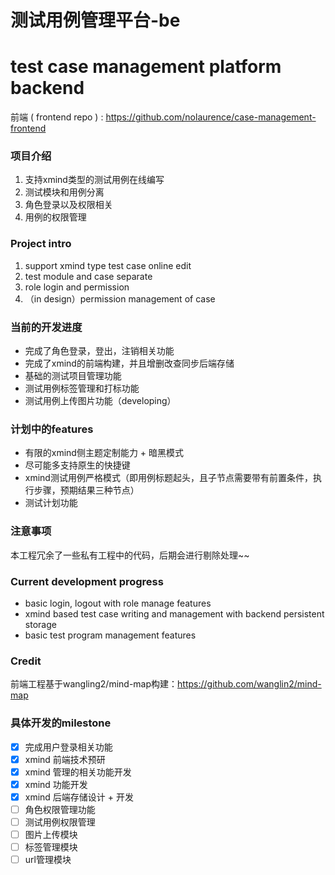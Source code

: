 # 测试用例管理平台-be
# test case management platform backend

前端 ( frontend repo ) : https://github.com/nolaurence/case-management-frontend

### 项目介绍
1. 支持xmind类型的测试用例在线编写
2. 测试模块和用例分离
3. 角色登录以及权限相关
4. 用例的权限管理

### Project intro
1. support xmind type test case online edit
2. test module and case separate
3. role login and permission
4. （in design）permission management of case


### 当前的开发进度
* 完成了角色登录，登出，注销相关功能
* 完成了xmind的前端构建，并且增删改查同步后端存储
* 基础的测试项目管理功能
* 测试用例标签管理和打标功能
* 测试用例上传图片功能（developing）

### 计划中的features
* 有限的xmind侧主题定制能力 + 暗黑模式
* 尽可能多支持原生的快捷键
* xmind测试用例严格模式（即用例标题起头，且子节点需要带有前置条件，执行步骤，预期结果三种节点）
* 测试计划功能

### 注意事项
本工程冗余了一些私有工程中的代码，后期会进行剔除处理~~

### Current development progress
* basic login, logout with role manage features
* xmind based test case writing and management with backend persistent storage
* basic test program management features

### Credit

前端工程基于wangling2/mind-map构建：https://github.com/wanglin2/mind-map


### 具体开发的milestone
- [x] 完成用户登录相关功能  
- [x] xmind 前端技术预研  
- [x] xmind 管理的相关功能开发  
- [x] xmind 功能开发
- [x] xmind 后端存储设计 + 开发
- [ ] 角色权限管理功能
- [ ] 测试用例权限管理
- [ ] 图片上传模块
- [ ] 标签管理模块
- [ ] url管理模块
